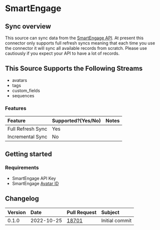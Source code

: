 # SmartEngage

## Sync overview

This source can sync data from the [SmartEngage API](https://smartengage.com/docs/#smartengage-api). At present this connector only supports full refresh syncs meaning that each time you use the connector it will sync all available records from scratch. Please use cautiously if you expect your API to have a lot of records.

## This Source Supports the Following Streams

* avatars
* tags
* custom_fields
* sequences

### Features

| Feature | Supported?\(Yes/No\) | Notes |
| :--- | :--- | :--- |
| Full Refresh Sync | Yes |  |
| Incremental Sync | No |  |


## Getting started

### Requirements

* SmartEngage API Key
* SmartEngage [Avatar ID](https://smartengage.com/docs/#avatars)

## Changelog

| Version | Date       | Pull Request | Subject                                                    |
|:--------|:-----------| :----------- |:-----------------------------------------------------------|
| 0.1.0   | 2022-10-25 | [18701](https://github.com/airbytehq/airbyte/pull/18701) | Initial commit |